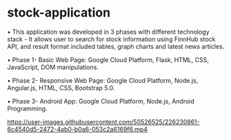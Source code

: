 # stock-application
• This application was developed in 3 phases with different technology stack - It allows user to search for stock information using FinnHub stock API, and result format included tables, graph charts and latest news articles.

• Phase 1- Basic Web Page: Google Cloud Platform, Flask, HTML, CSS, JavaScript, DOM manipulations.

• Phase 2- Responsive Web Page: Google Cloud Platform, Node.js, Angular.js, HTML, CSS, Bootstrap 5.0.

• Phase 3- Android App: Google Cloud Platform, Node.js, Android Programming.

https://user-images.githubusercontent.com/50526525/226230861-6c4540d5-2472-4ab0-b0a6-053c2a6169f6.mp4











